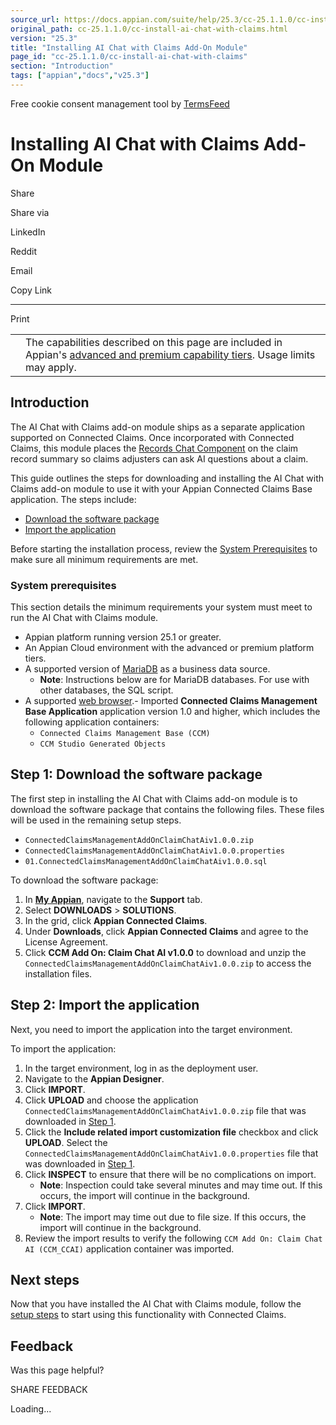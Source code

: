 ```yaml
---
source_url: https://docs.appian.com/suite/help/25.3/cc-25.1.1.0/cc-install-ai-chat-with-claims.html
original_path: cc-25.1.1.0/cc-install-ai-chat-with-claims.html
version: "25.3"
title: "Installing AI Chat with Claims Add-On Module"
page_id: "cc-25.1.1.0/cc-install-ai-chat-with-claims"
section: "Introduction"
tags: ["appian","docs","v25.3"]
---
```



Free cookie consent management tool by [TermsFeed](https://www.termsfeed.com/)

# Installing AI Chat with Claims Add-On Module

Share

Share via

LinkedIn

Reddit

Email

Copy Link

* * *

Print

<table><tbody><tr><td><i class="fa fa-info-circle" aria-hidden="true"></i></td><td>The capabilities described on this page are included in Appian's <a href="/suite/help/25.3/Appian_Tiers.html">advanced and premium capability tiers</a>. Usage limits may apply.</td></tr></tbody></table>

## Introduction

The AI Chat with Claims add-on module ships as a separate application supported on Connected Claims. Once incorporated with Connected Claims, this module places the [Records Chat Component](../Records_Chat_Component.html) on the claim record summary so claims adjusters can ask AI questions about a claim.

This guide outlines the steps for downloading and installing the AI Chat with Claims add-on module to use it with your Appian Connected Claims Base application. The steps include:

-   [Download the software package](#step-1-download-the-software-package)
-   [Import the application](#step-2-import-the-application)

Before starting the installation process, review the [System Prerequisites](#system-prerequisites) to make sure all minimum requirements are met.

### System prerequisites

This section details the minimum requirements your system must meet to run the AI Chat with Claims module.

-   Appian platform running version 25.1 or greater.
-   An Appian Cloud environment with the advanced or premium platform tiers.
-   A supported version of [MariaDB](../System_Requirements.html#databases) as a business data source.
    -   **Note**: Instructions below are for MariaDB databases. For use with other databases, the SQL script.
-   A supported [web browser](../System_Requirements.html#web-browsers).- Imported **Connected Claims Management Base Application** application version 1.0 and higher, which includes the following application containers:
    -   `Connected Claims Management Base (CCM)`
    -   `CCM Studio Generated Objects`

## Step 1: Download the software package

The first step in installing the AI Chat with Claims add-on module is to download the software package that contains the following files. These files will be used in the remaining setup steps.

-   `ConnectedClaimsManagementAddOnClaimChatAiv1.0.0.zip`
-   `ConnectedClaimsManagementAddOnClaimChatAiv1.0.0.properties`
-   `01.ConnectedClaimsManagementAddOnClaimChatAiv1.0.0.sql`

To download the software package:

1.  In **[My Appian](https://forum.appian.com/suite/sites/myappian/page/support)**, navigate to the **Support** tab.
2.  Select **DOWNLOADS** > **SOLUTIONS**.
3.  In the grid, click **Appian Connected Claims**.
4.  Under **Downloads**, click **Appian Connected Claims** and agree to the License Agreement.
5.  Click **CCM Add On: Claim Chat AI v1.0.0** to download and unzip the `ConnectedClaimsManagementAddOnClaimChatAiv1.0.0.zip` to access the installation files.

## Step 2: Import the application

Next, you need to import the application into the target environment.

To import the application:

1.  In the target environment, log in as the deployment user.
2.  Navigate to the **Appian Designer**.
3.  Click **IMPORT**.
4.  Click **UPLOAD** and choose the application `ConnectedClaimsManagementAddOnClaimChatAiv1.0.0.zip` file that was downloaded in [Step 1](#step-1-download-the-software-package).
5.  Click the **Include related import customization file** checkbox and click **UPLOAD**. Select the `ConnectedClaimsManagementAddOnClaimChatAiv1.0.0.properties` file that was downloaded in [Step 1](#step-1-download-the-software-package).
6.  Click **INSPECT** to ensure that there will be no complications on import.
    -   **Note**: Inspection could take several minutes and may time out. If this occurs, the import will continue in the background.
7.  Click **IMPORT**.
    -   **Note**: The import may time out due to file size. If this occurs, the import will continue in the background.
8.  Review the import results to verify the following `CCM Add On: Claim Chat AI (CCM_CCAI)` application container was imported.

## Next steps

Now that you have installed the AI Chat with Claims module, follow the [setup steps](cc-setup-ai-chat-with-claims.html) to start using this functionality with Connected Claims.

## Feedback

Was this page helpful?

SHARE FEEDBACK

Loading...